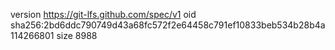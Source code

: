 version https://git-lfs.github.com/spec/v1
oid sha256:2bd6ddc790749d43a68fc572f2e64458c791ef10833beb534b28b4a114266801
size 8988
